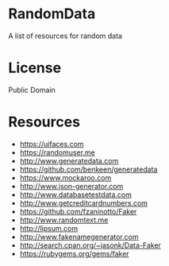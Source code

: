 # RandomData
A list of resources for random data

# License
Public Domain

# Resources
* https://uifaces.com
* https://randomuser.me
* http://www.generatedata.com
* https://github.com/benkeen/generatedata
* https://www.mockaroo.com
* http://www.json-generator.com
* http://www.databasetestdata.com
* http://www.getcreditcardnumbers.com
* https://github.com/fzaninotto/Faker
* http://www.randomtext.me
* http://lipsum.com
* http://www.fakenamegenerator.com
* http://search.cpan.org/~jasonk/Data-Faker
* https://rubygems.org/gems/faker
